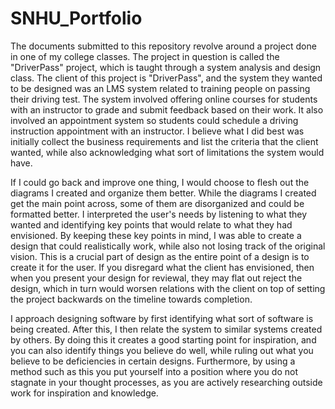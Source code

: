 # SNHU_Portfolio
The documents submitted to this repository revolve around a project done in one of my college classes. The project in question is called the "DriverPass" project, which is taught through a system analysis and design class. The client of this project is "DriverPass", and the system they wanted to be designed was an LMS system related to training people on passing their driving test. The system involved offering online courses for students with an instructor to grade and submit feedback based on their work. It also involved an appointment system so students could schedule a driving instruction appointment with an instructor. I believe what I did best was initially collect the business requirements and list the criteria that the client wanted, while also acknowledging what sort of limitations the system would have. 

If I could go back and improve one thing, I would choose to flesh out the diagrams I created and organize them better. While the diagrams I created get the main point across, some of them are disorganized and could be formatted better. I interpreted the user's needs by listening to what they wanted and identifying key points that would relate to what they had envisioned. By keeping these key points in mind, I was able to create a design that could realistically work, while also not losing track of the original vision. This is a crucial part of design as the entire point of a design is to create it for the user. If you disregard what the client has envisioned, then when you present your design for reviewal, they may flat out reject the design, which in turn would worsen relations with the client on top of setting the project backwards on the timeline towards completion. 

I approach designing software by first identifying what sort of software is being created. After this, I then relate the system to similar systems created by others. By doing this it creates a good starting point for inspiration, and you can also identify things you believe do well, while ruling out what you believe to be deficiencies in certain designs. Furthermore, by using a method such as this you put yourself into a position where you do not stagnate in your thought processes, as you are actively researching outside work for inspiration and knowledge. 

 
